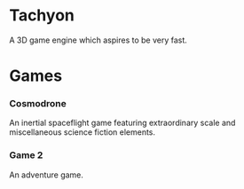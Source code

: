 # Tachyon

A 3D game engine which aspires to be very fast.

# Games

### Cosmodrone

An inertial spaceflight game featuring extraordinary scale and miscellaneous science fiction elements.

### Game 2

An adventure game.